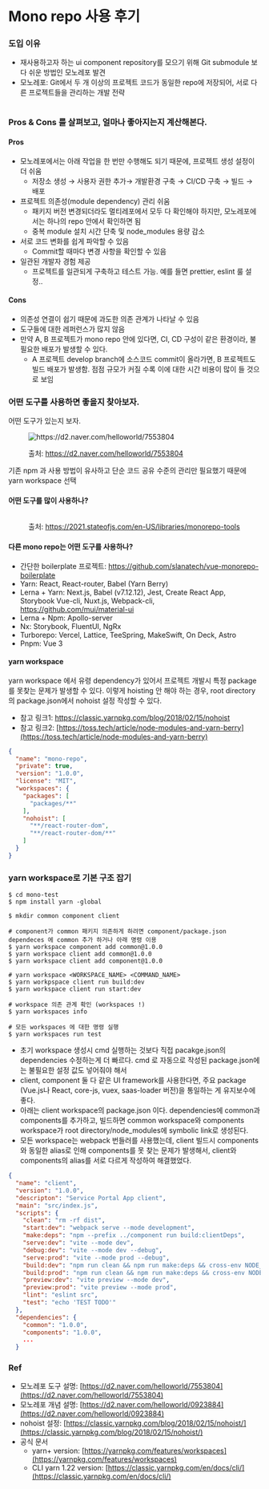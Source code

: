# Mono repo 사용 후기

### 도입 이유

* 재사용하고자 하는 ui component repository를 모으기 위해 Git submodule 보다 쉬운 방법인 모노레포 발견
* &#x20;모노레포: Git에서 두 개 이상의 프로젝트 코드가 동일한 repo에 저장되어, 서로 다른 프로젝트들을 관리하는 개발 전략

<figure><img src="../.gitbook/assets/image (8).png" alt=""><figcaption></figcaption></figure>

### &#x20;Pros & Cons 를 살펴보고, 얼마나 좋아지는지 계산해본다.

#### Pros

* 모노레포에서는 아래 작업을 한 번만 수행해도 되기 때문에, 프로젝트 생성 설정이 더 쉬움
  * 저장소 생성 → 사용자 권한 추가→ 개발환경 구축 → CI/CD 구축 → 빌드 → 배포
* 프로젝트 의존성(module dependency) 관리 쉬움
  * 패키지 버전 변경되더라도 멀티레포에서 모두 다 확인해야 하지만, 모노레포에서는 하나의 repo 안에서 확인하면 됨
  * 중복 module 설치 시간 단축 및 node\_modules 용량 감소
* 서로 코드 변화를 쉽게 파악할 수 있음
  * Commit할 때마다 변경 사항을 확인할 수 있음
* 일관된 개발자 경험 제공
  * 프로젝트를 일관되게 구축하고 테스트 가능. 예를 들면 prettier, eslint 룰 설정..

#### Cons

* 의존성 연결이 쉽기 때문에 과도한 의존 관계가 나타날 수 있음
* 도구들에 대한 레퍼런스가 많지 않음
* 만약 A, B 프로젝트가 mono repo 안에 있다면, CI, CD 구성이 같은 환경이라, 불필요한 배포가 발생할 수 있다.
  * A 프로젝트 develop branch에 소스코드 commit이 올라가면, B 프로젝트도 빌드 배포가 발생함. 점점 규모가 커질 수록 이에 대한 시간 비용이 많이 들 것으로 보임



### 어떤 도구를 사용하면 좋을지 찾아보자.

어떤 도구가 있는지 보자.

<figure><img src="../.gitbook/assets/image.png" alt="https://d2.naver.com/helloworld/7553804"><figcaption><p>출처: <a href="https://d2.naver.com/helloworld/7553804">https://d2.naver.com/helloworld/7553804</a></p></figcaption></figure>

기존 npm 과 사용 방법이 유사하고 단순 코드 공유 수준의 관리만 필요했기 때문에 yarn workspace 선택

#### [&#xD; ](https://d2.naver.com/helloworld/7553804)어떤 도구를 많이 사용하나?

<figure><img src="../.gitbook/assets/image (5).png" alt=""><figcaption><p>출처: <a href="https://2021.stateofjs.com/en-US/libraries/monorepo-tools">https</a><a href="https://2021.stateofjs.com/en-US/libraries/monorepo-tools">://</a><a href="https://2021.stateofjs.com/en-US/libraries/monorepo-tools">2021.stateofjs.com/en-US/libraries/monorepo-tools</a></p></figcaption></figure>



#### 다른 mono repo는 어떤 도구를 사용하나?

* 간단한 boilerplate 프로젝트: https://github.com/slanatech/vue-monorepo-boilerplate
* Yarn: React, React-router, Babel (Yarn Berry)
* Lerna + Yarn: Next.js, Babel (v7.12.12), Jest, Create React App, Storybook Vue-cli, Nuxt.js, Webpack-cli, https://github.com/mui/material-ui
* Lerna + Npm: Apollo-server
* Nx: Storybook, FluentUI, NgRx
* Turborepo: Vercel, Lattice, TeeSpring, MakeSwift, On Deck, Astro
* Pnpm: Vue 3

#### yarn workspace

yarn workspace 에서 유령 dependency가 있어서 프로젝트 개발시 특정 package를 못찾는 문제가 발생할 수 있다. 이렇게 hoisting 안 해야 하는 경우, root directory의 package.json에서 nohoist 설정 작성할 수 있다.&#x20;

* 참고 링크1: https://classic.yarnpkg.com/blog/2018/02/15/nohoist
* 참고 링크2: [https://toss.tech/article/node-modules-and-yarn-berry](https://toss.tech/article/node-modules-and-yarn-berry)

```json
{
  "name": "mono-repo",
  "private": true,
  "version": "1.0.0",
  "license": "MIT",
  "workspaces": {
    "packages": [
      "packages/**"
    ],
    "nohoist": [
      "**/react-router-dom",
      "**/react-router-dom/**"
    ]
  }
}
```



### yarn workspace로 기본 구조 잡기

```shell
$ cd mono-test
$ npm install yarn -global

$ mkdir common component client

# component가 common 패키지 의존하게 하려면 component/package.json dependeces 에 common 추가 하거나 아래 명령 이용
$ yarn workspace component add common@1.0.0
$ yarn workspace client add common@1.0.0
$ yarn workspace client add component@1.0.0

# yarn workspace <WORKSPACE_NAME> <COMMAND_NAME> 
$ yarn workpspace client run build:dev
$ yarn workspace client run start:dev

# workspace 의존 관계 확인 (workspaces !)
$ yarn workspaces info 

# 모든 workspaces 에 대한 명령 실행
$ yarn workspaces run test
```

* 초기 workspace 생성시 cmd 실행하는 것보다 직접 pacakge.json의 dependencies 수정하는게 더 빠르다. cmd 로 자동으로 작성된 package.json에는 불필요한 설정 값도 넣어줘야 해서
* client, component 둘 다 같은 UI framework를 사용한다면, 주요 package (Vue.js나 React, core-js, vuex, saas-loader 버전)을 통일하는 게 유지보수에 좋다.
* 아래는 client workspace의 package.json 이다. dependencies에 common과 components를 추가하고, 빌드하면 common workspace와 components workspace가 root directory/node\_modules에 symbolic link로 생성된다.&#x20;
* 모든 workspace는 webpack 번들러를 사용했는데, client 빌드시 components 와 동일한 alias로 인해 components를 못 찾는 문제가 발생해서, client와 components의 alias를 서로 다르게 작성하여 해결했었다.&#x20;

```json
{
  "name": "client",
  "version": "1.0.0",
  "descripton": "Service Portal App client",
  "main": "src/index.js",
  "scripts": {
    "clean": "rm -rf dist",
    "start:dev": "webpack serve --mode development",
    "make:deps": "npm --prefix ../component run build:clientDeps",
    "serve:dev": "vite --mode dev",
    "debug:dev": "vite --mode dev --debug",
    "serve:prod": "vite --mode prod --debug",
    "build:dev": "npm run clean && npm run make:deps && cross-env NODE_OPTIONS=--max_old_space_size=4096 vite build --mode dev",
    "build:prod": "npm run clean && npm run make:deps && cross-env NODE_OPTIONS=--max_old_space_size=4096 vite build --mode prod",
    "preview:dev": "vite preview --mode dev",
    "preview:prod": "vite preview --mode prod",
    "lint": "eslint src",
    "test": "echo 'TEST TODO'"
  },
  "dependencies": {
    "common": "1.0.0",
    "components": "1.0.0",
    ...
  }
```



### Ref

* 모노레포 도구 설명: [https://d2.naver.com/helloworld/7553804](https://d2.naver.com/helloworld/7553804)
* 모노레포 개념 설명: [https://d2.naver.com/helloworld/0923884](https://d2.naver.com/helloworld/0923884)
* nohoist 설정: [https://classic.yarnpkg.com/blog/2018/02/15/nohoist/](https://classic.yarnpkg.com/blog/2018/02/15/nohoist/)
* 공식 문서
  * yarn+ version: [https://yarnpkg.com/features/workspaces](https://yarnpkg.com/features/workspaces)
  * CLI yarn 1.22 version: [https://classic.yarnpkg.com/en/docs/cli/](https://classic.yarnpkg.com/en/docs/cli/)
